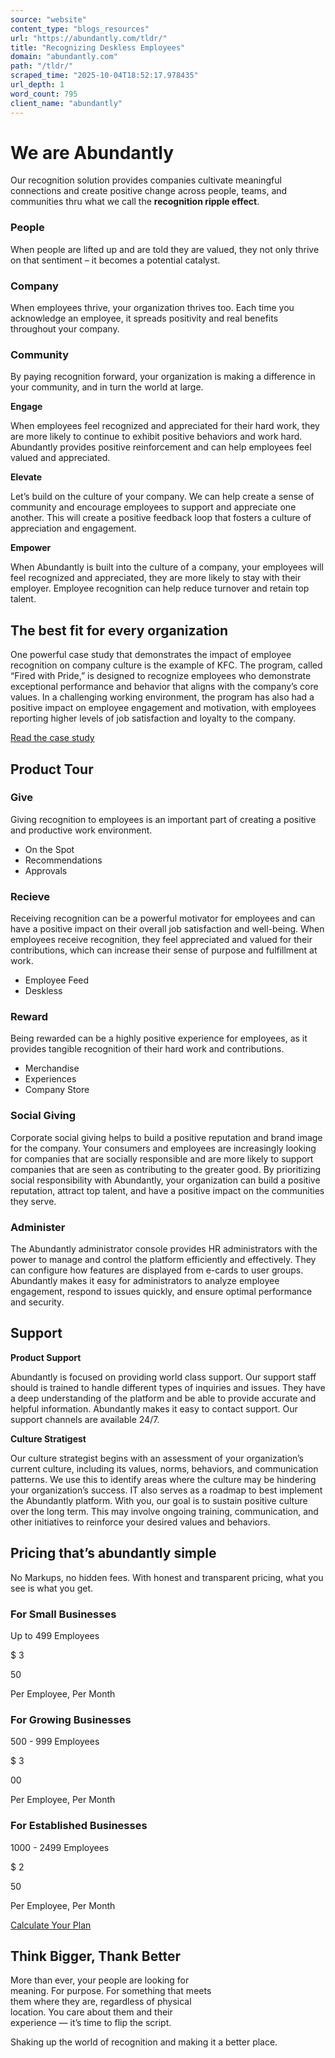 ```yaml
---
source: "website"
content_type: "blogs_resources"
url: "https://abundantly.com/tldr/"
title: "Recognizing Deskless Employees"
domain: "abundantly.com"
path: "/tldr/"
scraped_time: "2025-10-04T18:52:17.978435"
url_depth: 1
word_count: 795
client_name: "abundantly"
---
```


# We are Abundantly

Our recognition solution provides companies cultivate meaningful connections and create positive change across people, teams, and communities thru what we call the **recognition ripple effect**.

### People

When people are lifted up and are told they are valued, they not only thrive on that sentiment – it becomes a potential catalyst.

### Company

When employees thrive, your organization thrives too. Each time you acknowledge an employee, it spreads positivity and real benefits throughout your company.

### Community

By paying recognition forward, your organization is making a difference in your community, and in turn the world at large.

**Engage**

When employees feel recognized and appreciated for their hard work, they are more likely to continue to exhibit positive behaviors and work hard. Abundantly provides positive reinforcement and can help employees feel valued and appreciated.

**Elevate**

Let’s build on the culture of your company. We can help create a sense of community and encourage employees to support and appreciate one another. This will create a positive feedback loop that fosters a culture of appreciation and engagement.

**Empower**

When Abundantly is built into the culture of a company, your employees will feel recognized and appreciated, they are more likely to stay with their employer. Employee recognition can help reduce turnover and retain top talent.

## The best fit for every organization

One powerful case study that demonstrates the impact of employee recognition on company culture is the example of KFC. The program, called “Fired with Pride,” is designed to recognize employees who demonstrate exceptional performance and behavior that aligns with the company’s core values. In a challenging working environment, the program has also had a positive impact on employee engagement and motivation, with employees reporting higher levels of job satisfaction and loyalty to the company.

[Read the case study](https://abundantly.com/read-friedwithpride/)

## Product Tour

### Give

Giving recognition to employees is an important part of creating a positive and productive work environment.

*   On the Spot
*   Recommendations
*   Approvals

### Recieve

Receiving recognition can be a powerful motivator for employees and can have a positive impact on their overall job satisfaction and well-being. When employees receive recognition, they feel appreciated and valued for their contributions, which can increase their sense of purpose and fulfillment at work.

*   Employee Feed
*   Deskless

### Reward

Being rewarded can be a highly positive experience for employees, as it provides tangible recognition of their hard work and contributions.

*   Merchandise
*   Experiences
*   Company Store

### Social Giving

Corporate social giving helps to build a positive reputation and brand image for the company. Your consumers and employees are increasingly looking for companies that are socially responsible and are more likely to support companies that are seen as contributing to the greater good. By prioritizing social responsibility with Abundantly, your organization can build a positive reputation, attract top talent, and have a positive impact on the communities they serve.

### Administer

The Abundantly administrator console provides HR administrators with the power to manage and control the platform efficiently and effectively. They can configure how features are displayed from e-cards to user groups. Abundantly makes it easy for administrators to analyze employee engagement, respond to issues quickly, and ensure optimal performance and security.

## Support

**Product Support**

Abundantly is focused on providing world class support. Our support staff should is trained to handle different types of inquiries and issues. They have a deep understanding of the platform and be able to provide accurate and helpful information. Abundantly makes it easy to contact support. Our support channels are available 24/7.

**Culture Stratigest**

Our culture strategist begins with an assessment of your organization’s current culture, including its values, norms, behaviors, and communication patterns. We use this to identify areas where the culture may be hindering your organization’s success. IT also serves as a roadmap to best implement the Abundantly platform. With you, our goal is to sustain positive culture over the long term. This may involve ongoing training, communication, and other initiatives to reinforce your desired values and behaviors.

## Pricing that’s abundantly simple

No Markups, no hidden fees. With honest and transparent pricing, what you see is what you get.

### For Small Businesses

Up to 499 Employees

$ 3

50

Per Employee, Per Month

### For Growing Businesses

500 - 999 Employees

$ 3

00

Per Employee, Per Month

### For Established Businesses

1000 - 2499 Employees

$ 2

50

Per Employee, Per Month

[Calculate Your Plan](https://abundantly.com/pricing)

## Think Bigger, Thank Better

More than ever, your people are looking for  
meaning. For purpose. For something that meets  
them where they are, regardless of physical  
location. You care about them and their  
experience — it’s time to flip the script.

Shaking up the world of recognition and making it a better place.
